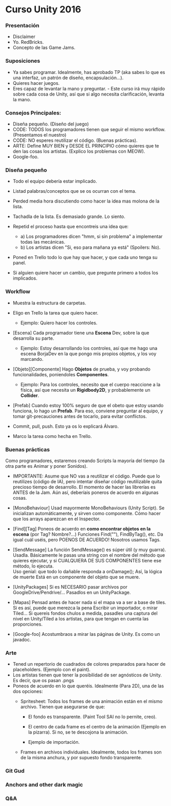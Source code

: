 Curso Unity 2016
===============================

### Presentación

- Disclaimer
- Yo. RedBricks.
- Concepto de las Game Jams.

### Suposiciones

- Ya sabes programar. Idealmente, has aprobado TP (aka sabes lo que es una interfaz, un patrón de diseño, encapsulación...).
- Quieres hacer juegos.
- Eres capaz de levantar la mano y preguntar. 
       - Este curso irá muy rápido sobre cada cosa de Unity, así que si algo necesita clarificación, levanta la mano.

### Consejos Principales:

- Diseña pequeño. (Diseño del juego)
- CODE: TODOS los programadores tienen que seguir el mismo workflow. (Presentamos el nuestro)
- CODE: NO esperes reutilizar el código. (Buenas prácticas).
- ARTE: Define MUY BIEN y DESDE EL PRINCIPIO cómo quieres que te den las cosas los artistas. (Explico los problemas con MEOW).
- Google-foo.

### Diseña pequeño

- Todo el equipo debería estar implicado.
- Listad palabras/conceptos que se os ocurran con el tema.
- Perded media hora discutiendo como hacer la idea mas molona de la lista.
- Tachadla de la lista. Es demasiado grande. Lo siento.
- Repetid el proceso hasta que encontreis una idea que:
    - a) Los programadores dicen "hmm, si sin problema" a implementar todas las mecánicas.
    - b) Los artistas dicen "Si, eso para mañana ya está" (Spoilers: No).
- Poned en Trello todo lo que hay que hacer, y que cada uno tenga su panel.

- Si alguien quiere hacer un cambio, que pregunte primero a todos los implicados.

### Workflow

- Muestra la estructura de carpetas.

- Eligo en Trello la tarea que quiero hacer.
    - Ejemplo: Quiero hacer los controles.
    
- [Escena] Cada programador tiene una **Escena** <Nombre>Dev, sobre la que desarrolla su parte. 
    - Ejemplo: Estoy desarrollando los controles, 
               así que me hago una escena BorjaDev en la que pongo mis propios objetos, y los voy marcando.
               
- [Objeto][Componente] Hago **Objetos** de prueba, y voy probando funcionalidades, poniendoles **Componentes**.
    - Ejemplo: Para los controles, necesito que el cuerpo reaccione a la física, así que necesita un 
                **Rigidbody2D**, y probablemente un **Collider**.
                
- [Prefab] Cuando estoy 100% seguro de que el obeto que estoy usando funciona, lo hago un **Prefab**. 
           Para eso, conviene preguntar al equipo, y tomar git-precauciones antes de tocarlo, para evitar conflictos.

- Commit, pull, push. Esto ya os lo explicará Álvaro.

- Marco la tarea como hecha en Trello.

### Buenas prácticas

Como programadores, estaremos creando Scripts la mayoría del tiempo (la otra parte es Animar y poner Sonidos).

- IMPORTANTE: Asume que NO vas a reutilizar el código. Puede que lo reutilizes (código de IA), 
              pero intentar diseñar código reutilizable quita precioso tiempo de desarrollo. 
              El momento de hacer las librerías es ANTES de la Jam.
              Aún así, deberíais poneros de acuerdo en algunas cosas.
 
- [MonoBehaviour] Usad mayormente MonoBehaviours (Unity Script). Se inicializan automáticamente, y sirven como componente.
                    Cómo hacer que los arrays aparezcan en el Inspector.
              
- [Find][Tag] Poneos de acuerdo en **como encontrar objetos en la escena** (por Tag? Nombre?...)
         Funciones Find(""), FindByTag(), etc. Da igual cuál uséis, pero POENOS DE ACUERDO!
         Nosotros usamos Tags.

- [SendMessage] La función SendMessage() es súper útil (y muy guarra). Usadla.
                Básicamente le pasas una string con el nombre del método que quieres ejecutar, y
                si CUALQUIERA DE SUS COMPONENTES tiene ese método, lo ejecuta.                
                Uso genial: que todo lo dañable responda a onDamage(); Así, la lógica de muerte
                Está en un componente del objeto que se muere.

- [UnityPackages] Si es NECESARIO pasar archivos por GoogleDrive/Pendrive/... Pasadlos en un UnityPackage.

- [Mapas] Pensad antes de hacer nada si el mapa va a ser a base de tiles. Si es así, puede que merezca la pena 
            Escribir un importador, o mirar Tiled...
            Si quereis fondos chulos a medida, pasadles una captura del nivel en Unity/Tiled a los artistas,
            para que tengan en cuenta las proporciones.
            
- [Google-foo] Acostumbraos a mirar las páginas de Unity. Es como un javadoc.
            
### Arte

- Tened un repertorio de cuadrados de colores preparados para hacer de placeholders. (Ejemplo con el paint).
- Los artistas tienen que tener la posibilidad de ser agnósticos de Unity. Es decir, que os pasan .pngs
- Poneos de acuerdo en lo que queréis. Idealmente (Para 2D), una de las dos opciones:
    - Spritesheet: Todos los frames de una animación están en el mismo archivo. Tienen que asegurarse de que:
        - El fondo es transparente. (Paint Tool SAI no lo pernite, creo).
        - El centro de cada frame es el centro de la animación (Ejemplo en la pizarra). Si no, se te descojona la animación.
        
        - Ejemplo de importación.
        
    - Frames en archivos individuales. Idealmente, todos los frames son de la misma anchura, y por supuesto fondo transparente.
    
### Git Gud

### Anchors and other dark magic

### Q&A
 
    